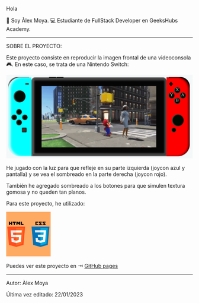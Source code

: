 Hola

👋 Soy Àlex Moya.
💻 Estudiante de FullStack Developer en GeeksHubs Academy.

----------------------------------------------------

SOBRE EL PROYECTO:

Este proyecto consiste en reproducir la imagen frontal de una videoconsola🎮. En este caso, se trata de una Nintendo Switch:

![imagen](./img/switch.PNG)

He jugado con la luz para que refleje en su parte izquierda (joycon azul y pantalla) y se vea el sombreado en la parte derecha (joycon rojo).

También he agregado sombreado a los botones para que simulen textura gomosa y no queden tan planos.

Para este proyecto, he utilizado:

![imagen](./img/css%20html.jpg)

Puedes ver este proyecto en ⇥ [GitHub pages](https://github.com/Alexm0u/amc-geekshub-fsd-project1.git)

-----------------------------------------------------
Autor: Àlex Moya

Última vez editado: 22/01/2023
